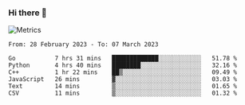 ### Hi there 👋

![Metrics](https://github.com/radoapx/radoapx/blob/main/github-metrics.svg)

<!--START_SECTION:waka-->

```text
From: 28 February 2023 - To: 07 March 2023

Go           7 hrs 31 mins   █████████████░░░░░░░░░░░░   51.78 %
Python       4 hrs 40 mins   ████████░░░░░░░░░░░░░░░░░   32.16 %
C++          1 hr 22 mins    ██▒░░░░░░░░░░░░░░░░░░░░░░   09.49 %
JavaScript   26 mins         ▓░░░░░░░░░░░░░░░░░░░░░░░░   03.03 %
Text         14 mins         ▒░░░░░░░░░░░░░░░░░░░░░░░░   01.65 %
CSV          11 mins         ▒░░░░░░░░░░░░░░░░░░░░░░░░   01.32 %
```

<!--END_SECTION:waka-->

<!--
**radoapx/radoapx** is a ✨ _special_ ✨ repository because its `README.md` (this file) appears on your GitHub profile.

Here are some ideas to get you started:

- 🔭 I’m currently working on ...
- 🌱 I’m currently learning ...
- 👯 I’m looking to collaborate on ...
- 🤔 I’m looking for help with ...
- 💬 Ask me about ...
- 📫 How to reach me: ...
- 😄 Pronouns: ...
- ⚡ Fun fact: ...
-->
